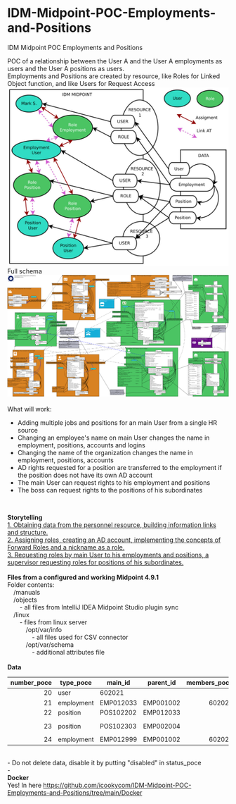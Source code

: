 # IDM-Midpoint-POC-Employments-and-Positions
IDM Midpoint POC Employments and Positions<br>

POC of a relationship between the User A and the User A employments as users and the User A positions as users.<br>
Employments and Positions are created by resource, like Roles for Linked Object function, and like Users for Request Access<br>
<img src="https://github.com/icookycom/IDM-Midpoint-POC-Employments-and-Positions/blob/main/manuals/POC%20Midpoint%20IDM%20Employee%20Employment%20Position%20001.jpg" border="0"></img><br>
Full schema
<img src="https://github.com/icookycom/IDM-Midpoint-POC-Employments-and-Positions/blob/main/manuals/POC%20Midpoint%20IDM%20Employee%20Employment%20Position%20Part%203%20022.png" border="0"></img><br>
<br>
What will work:<br>
- Adding multiple jobs and positions for an main User from a single HR source<br>
- Changing an employee's name on main User changes the name in employment, positions, accounts and logins<br>
- Changing the name of the organization changes the name in employment, positions, accounts<br>
- AD rights requested for a position are transferred to the employment if the position does not have its own AD account<br>
- The main User can request rights to his employment and positions<br>
- The boss can request rights to the positions of his subordinates<br>
<br>

<b>Storytelling</b><br>
<a href="https://habr.com/ru/articles/897396/">1. Obtaining data from the personnel resource, building information links and structure.</a><br>
<a href="https://habr.com/ru/articles/904450/">2. Assigning roles, creating an AD account, implementing the concepts of Forward Roles and a nickname as a role.</a><br>
<a href="https://habr.com/ru/articles/906408/">3. Requesting roles by main User to his employments and positions, a supervisor requesting roles for positions of his subordinates.</a><br>
<br>
<b>Files from a configured and working Midpoint 4.9.1</b><br>
Folder contents:<br>
&emsp;/manuals<br>
&emsp;/objects<br>
&emsp;&emsp;- all files from IntelliJ IDEA Midpoint Studio plugin sync<br>
&emsp;/linux<br>
&emsp;&emsp;- files from linux server<br>
&emsp;&emsp;&emsp;/opt/var/info<br>
&emsp;&emsp;&emsp;&emsp;- all files used for CSV connector<br>
&emsp;&emsp;&emsp;/opt/var/schema<br>
&emsp;&emsp;&emsp;&emsp;- additional attributes file<br>
<br>
<b>Data</b><br>
<table class="table table-bordered table-hover table-condensed">
<thead><tr><th title="Field #1">number_poce</th>
<th title="Field #2">type_poce</th>
<th title="Field #3">main_id</th>
<th title="Field #4">parent_id</th>
<th title="Field #5">members_poce</th>
<th title="Field #6">member_of_poce</th>
<th title="Field #7">name_poce</th>
<th title="Field #8">grade_poce</th>
<th title="Field #9">title_poce</th>
<th title="Field #10">department_poce</th>
<th title="Field #11">subordinate_to_poce</th>
<th title="Field #12">status_poce</th>
<th title="Field #13">info_01</th>
<th title="Field #14">info_02</th>
<th title="Field #15">info_03</th>
</tr></thead>
<tbody><tr>
<td align="right">20</td>
<td>user</td>
<td>602021</td>
<td> </td>
<td align="right"></td>
<td>EMP012033,EMP012999</td>
<td> </td>
<td> </td>
<td> </td>
<td> </td>
<td> </td>
<td>active</td>
<td> </td>
<td> </td>
<td> </td>
</tr>
<tr>
<td align="right">21</td>
<td>employment</td>
<td>EMP012033</td>
<td>EMP001002</td>
<td align="right">602021</td>
<td>POS102202</td>
<td> </td>
<td> </td>
<td>Основное</td>
<td> </td>
<td> </td>
<td>active</td>
<td> </td>
<td> </td>
<td> </td>
</tr>
<tr>
<td align="right">22</td>
<td>position</td>
<td>POS102202</td>
<td>EMP012033</td>
<td align="right"></td>
<td> </td>
<td> </td>
<td> </td>
<td>Ревизорро</td>
<td>DEP20101</td>
<td> </td>
<td>active</td>
<td> </td>
<td> </td>
<td>default</td>
</tr>
<tr>
<td align="right">23</td>
<td>position</td>
<td>POS102303</td>
<td>EMP002004</td>
<td align="right"></td>
<td> </td>
<td> </td>
<td> </td>
<td>Главный Идеолог</td>
<td>DEP20101</td>
<td> </td>
<td>active</td>
<td> </td>
<td> </td>
<td>manager</td>
</tr>
<tr>
<td align="right">24</td>
<td>employment</td>
<td>EMP012999</td>
<td>EMP001002</td>
<td align="right">602021</td>
<td> </td>
<td> </td>
<td> </td>
<td>Тестовое</td>
<td> </td>
<td> </td>
<td>disabled</td>
<td> </td>
<td> </td>
<td> </td>
</tr>
</tbody></table>
<br>
- Do not delete data, disable it by putting "disabled" in <b></b>status_poce</b><br>
- 
<br>
<b>Docker</b><br>
Yes! In here <a href="https://github.com/icookycom/IDM-Midpoint-POC-Employments-and-Positions/tree/main/Docker">https://github.com/icookycom/IDM-Midpoint-POC-Employments-and-Positions/tree/main/Docker</a>
